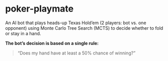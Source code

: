 # poker-playmate

An AI bot that plays heads-up Texas Hold’em (2 players: bot vs. one opponent) using Monte Carlo Tree Search (MCTS) to decide whether to fold or stay in a hand.  


**The bot’s decision is based on a single rule:**  
    
> “Does my hand have at least a 50% chance of winning?”
